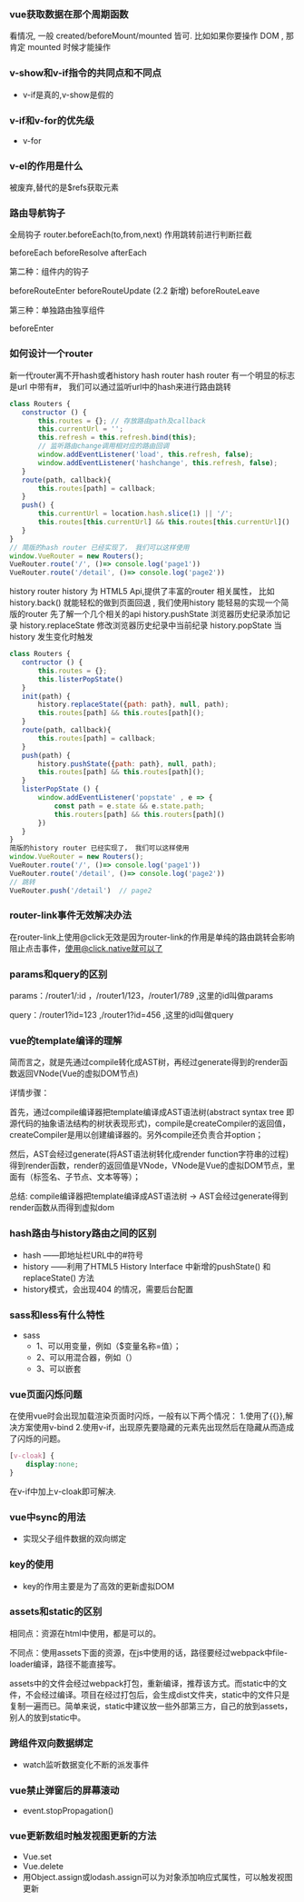 
### vue获取数据在那个周期函数

看情况, 一般 created/beforeMount/mounted 皆可.
比如如果你要操作 DOM , 那肯定 mounted 时候才能操作

### v-show和v-if指令的共同点和不同点

- v-if是真的,v-show是假的

### v-if和v-for的优先级

- v-for

### v-el的作用是什么

被废弃,替代的是$refs获取元素

### 路由导航钩子

全局钩子 router.beforeEach(to,from,next) 作用跳转前进行判断拦截

beforeEach
beforeResolve
afterEach

第二种：组件内的钩子

beforeRouteEnter
beforeRouteUpdate (2.2 新增)
beforeRouteLeave

第三种：单独路由独享组件

beforeEnter

### 如何设计一个router

新一代router离不开hash或者history
hash router
hash router 有一个明显的标志是url 中带有#， 我们可以通过监听url中的hash来进行路由跳转

```js
class Routers {
   constructor () {
       this.routes = {}; // 存放路由path及callback
       this.currentUrl = '';
       this.refresh = this.refresh.bind(this);
       // 监听路由change调用相对应的路由回调
       window.addEventListener('load', this.refresh, false);
       window.addEventListener('hashchange', this.refresh, false);
   }
   route(path, callback){
       this.routes[path] = callback;
   }
   push() {
       this.currentUrl = location.hash.slice(1) || '/';
       this.routes[this.currentUrl] && this.routes[this.currentUrl]()
   }
}
// 简版的hash router 已经实现了， 我们可以这样使用
window.VueRouter = new Routers();
VueRouter.route('/', ()=> console.log('page1'))
VueRouter.route('/detail', ()=> console.log('page2'))
```

history router
history 为 HTML5 Api,提供了丰富的router 相关属性， 比如history.back() 就能轻松的做到页面回退 , 我们使用history 能轻易的实现一个简版的router
先了解一个几个相关的api
history.pushState 浏览器历史纪录添加记录
history.replaceState 修改浏览器历史纪录中当前纪录
history.popState 当history 发生变化时触发

```js
class Routers {
   contructor () {
       this.routes = {};
       this.listerPopState()
   }
   init(path) {
       history.replaceState({path: path}, null, path);
       this.routes[path] && this.routes[path]();
   }
   route(path, callback){
       this.routes[path] = callback;
   }
   push(path) {
       history.pushState({path: path}, null, path);
       this.routes[path] && this.routes[path]();
   }
   listerPopState () {
       window.addEventListener('popstate' , e => {
           const path = e.state && e.state.path;
           this.routers[path] && this.routers[path]()
       })
   }
}
简版的history router 已经实现了， 我们可以这样使用
window.VueRouter = new Routers();
VueRouter.route('/', ()=> console.log('page1'))
VueRouter.route('/detail', ()=> console.log('page2'))
// 跳转
VueRouter.push('/detail')  // page2
```

### router-link事件无效解决办法

在router-link上使用@click无效是因为router-link的作用是单纯的路由跳转会影响阻止点击事件，使用@click.native就可以了

### params和query的区别

params：/router1/:id ，/router1/123，/router1/789 ,这里的id叫做params

query：/router1?id=123 ,/router1?id=456 ,这里的id叫做query

### vue的template编译的理解

简而言之，就是先通过compile转化成AST树，再经过generate得到的render函数返回VNode(Vue的虚拟DOM节点)

详情步骤：

首先，通过compile编译器把template编译成AST语法树(abstract syntax tree 即源代码的抽象语法结构的树状表现形式)，compile是createCompiler的返回值，createCompiler是用以创建编译器的。另外compile还负责合并option；

然后，AST会经过generate(将AST语法树转化成render function字符串的过程)得到render函数，render的返回值是VNode，VNode是Vue的虚拟DOM节点，里面有（标签名、子节点、文本等等）；

总结: compile编译器把template编译成AST语法树 -> AST会经过generate得到render函数从而得到虚拟dom

### hash路由与history路由之间的区别

- hash ——即地址栏URL中的#符号
- history ——利用了HTML5 History Interface 中新增的pushState() 和replaceState() 方法
- history模式，会出现404 的情况，需要后台配置

### sass和less有什么特性

- sass
  - 1、可以用变量，例如（$变量名称=值）；
  - 2、可以用混合器，例如（）
  - 3、可以嵌套

### vue页面闪烁问题

在使用vue时会出现加载渲染页面时闪烁，一般有以下两个情况：
1.使用了{{}},解决方案使用v-bind
2.使用v-if，出现原先要隐藏的元素先出现然后在隐藏从而造成了闪烁的问题。

``` css
[v-cloak] {
    display:none;
}
```

在v-if中加上v-cloak即可解决.

### vue中sync的用法

- 实现父子组件数据的双向绑定

### key的使用

- key的作用主要是为了高效的更新虚拟DOM

### assets和static的区别

相同点：资源在html中使用，都是可以的。

不同点：使用assets下面的资源，在js中使用的话，路径要经过webpack中file-loader编译，路径不能直接写。

assets中的文件会经过webpack打包，重新编译，推荐该方式。而static中的文件，不会经过编译。项目在经过打包后，会生成dist文件夹，static中的文件只是复制一遍而已。简单来说，static中建议放一些外部第三方，自己的放到assets，别人的放到static中。

### 跨组件双向数据绑定

- watch监听数据变化不断的派发事件

### vue禁止弹窗后的屏幕滚动

- event.stopPropagation()

### vue更新数组时触发视图更新的方法

- Vue.set
- Vue.delete
- 用Object.assign或lodash.assign可以为对象添加响应式属性，可以触发视图更新
